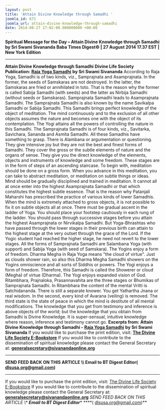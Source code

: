 ```yaml
---
layout: post
title: 'Attain Divine Knowledge through Samadhi '
joomla_id: 671
joomla_url: attain-divine-knowledge-through-samadhi
date: 2014-08-27 17:02:00.000000000 +00:00
---
```

**Spiritual Message for the Day – Attain Divine Knowledge through Samadhi by Sri Swami Sivananda**
**Baba Times Digest© | 27 August 2014 17.37 EST | New York Edition**
* * *  
**Attain Divine Knowledge through Samadhi**
**Divine Life Society Publication:** [**Raja Yoga Samadhi**](http://dlshq.org/discourse/feb2005.htm#intro) **by Sri Swami Sivananda**
According to Raja Yoga, Samadhi is of two kinds, viz., Samprajnata and Asamprajnata. In the former, the seeds of Samskaras are not destroyed. In the latter, the Samskaras are fried or annihilated in toto. That is the reason why the former is called Sabija Samadhi (with seeds) and the latter as Nirbija Samadhi (without seeds or Samskaras). Samprajnata Samadhi leads to Asamprajnata Samadhi.
The Samprajnata Samadhi is also known by the name Savikalpa Samadhi or Sabija Samadhi. This Samadhi brings perfect knowledge of the object of meditation. The mind continuously and to the exclusion of all other objects assumes the nature and becomes one with the object of its contemplation. The Yogi attains all the powers of controlling the nature in this Samadhi.
The Samprajnata Samadhi is of four kinds, viz., Savitarka, Savichara, Sananda and Asmita Samadhi. All these Samadhis have something to grasp. There is Alambana or argumentation or questioning. They give intensive joy but they are not the best and finest forms of Samadhi. They cover the gross or the subtle elements of nature and the organs of sense. They give you the direct knowledge of the elements, objects and instruments of knowledge and some freedom.
These stages are in the form of steps of an ascending staircase. To begin with, meditation should be done on a gross form. When you advance in this meditation, you can take to abstract meditation, or meditation on subtle things or ideas. Mind should be gradually disciplined and trained in meditation. It cannot all at once enter into the highest Asamprajnata Samadhi or that which constitutes the highest subtle essence. That is the reason why Patanjali Maharshi has prescribed the practice of various kinds of lower Samadhis. When the mind is extremely attached to gross objects, it is not possible to fix it on subtle objects all at once. There must be gradual ascent in the ladder of Yoga. You should place your footstep cautiously in each rung of the ladder. You should pass through successive stages before you attain the highest Asamprajnata or Nirvikalpa Samadhi. But Yoga-Bhrashtas who have passed through the lower stages in their previous birth can attain to the highest stage at the very outset through the grace of the Lord. If the Yogic student had reached the higher stage, he need not revert to the lower stages.
All the forms of Samprajnata Samadhi are Salambana Yoga (with support) and Sabija Yoga (with seed of Samskara). The Yogins enjoy a form of freedom. Dharma Megha in Raja Yoga means "the cloud of virtue". Just as clouds shower rain, so also this Dharma Megha Samadhi showers on the Yogins omniscience and all sorts of Siddhis or powers. The Yogi enjoys a form of freedom. Therefore, this Samadhi is called the Showerer or cloud (Megha) of virtue (Dharma). The Yogi enjoys expanded vision of God.
Ritambhara, Prajnaloka, Prasannavahita are the three stages or Bhumikas of Samprajnata Samadhi. In Ritambhara the content of the mental Vritti is Satchidananda. There is still a separate knower. You get Yathartha Jnana or real wisdom. In the second, every kind of Avarana (veiling) is removed. The third state is the state of peace in which the mind is destitute of all mental modifications. The knowledge that you get from testimony and inference is above objects of the world; but the knowledge that you obtain from Samadhi is Divine Knowledge. It is super-sensual, intuitive knowledge where reason, inference and testimony cannot go.
**Excerpts from:**  **Attain Divine Knowledge through Samadhi -** [**Raja Yoga Samadhi**](http://dlshq.org/discourse/feb2005.htm#intro) **by Sri Swami Sivananda**
If you would like to purchase the print edition, visit: **[The Divine Life Society E-Bookstore](http://www.dlshq.org/download/download.htm)**
If you would like to contribute to the dissemination of spiritual knowledge please contact the General Secretary at: [](mailto:%20%3Cscript%20type=%27text/javascript%27%3E%20%3C%21--%20var%20prefix%20=%20%27ma%27%20+%20%27il%27%20+%20%27to%27;%20var%20path%20=%20%27hr%27%20+%20%27ef%27%20+%20%27=%27;%20var%20addy57016%20=%20%27generalsecretary%27%20+%20%27@%27;%20addy57016%20=%20addy57016%20+%20%27sivanandaonline%27%20+%20%27.%27%20+%20%27org%27;%20document.write%28%27%3Ca%20%27%20+%20path%20+%20%27%5C%27%27%20+%20prefix%20+%20%27:%27%20+%20addy57016%20+%20%27%5C%27%3E%27%29;%20document.write%28addy57016%29;%20document.write%28%27%3C%5C/a%3E%27%29;%20//--%3E%5Cn%20%3C/script%3E%3Cscript%20type=%27text/javascript%27%3E%20%3C%21--%20document.write%28%27%3Cspan%20style=%5C%27display:%20none;%5C%27%3E%27%29;%20//--%3E%20%3C/script%3EThis%20email%20address%20is%20being%20protected%20from%20spambots.%20You%20need%20JavaScript%20enabled%20to%20view%20it.%20%3Cscript%20type=%27text/javascript%27%3E%20%3C%21--%20document.write%28%27%3C/%27%29;%20document.write%28%27span%3E%27%29;%20//--%3E%20%3C/script%3E?subject=Contribution%20to%20Dissemination%20of%20Spiritual%20Knowledge) **generalsecretary@sivanandaonline.org**
****
**SEND FEED BACK ON THIS ARTICLE \\\ Email to BT Digest Editor[](mailto:%20%3Cscript%20type=%27text/javascript%27%3E%20%3C%21--%20var%20prefix%20=%20%27ma%27%20+%20%27il%27%20+%20%27to%27;%20var%20path%20=%20%27hr%27%20+%20%27ef%27%20+%20%27=%27;%20var%20addy72654%20=%20%27dlsusa.org%27%20+%20%27@%27;%20addy72654%20=%20addy72654%20+%20%27gmail%27%20+%20%27.%27%20+%20%27com%27;%20document.write%28%27%3Ca%20%27%20+%20path%20+%20%27%5C%27%27%20+%20prefix%20+%20%27:%27%20+%20addy72654%20+%20%27%5C%27%3E%27%29;%20document.write%28addy72654%29;%20document.write%28%27%3C%5C/a%3E%27%29;%20//--%3E%5Cn%20%3C/script%3E%3Cscript%20type=%27text/javascript%27%3E%20%3C%21--%20document.write%28%27%3Cspan%20style=%5C%27display:%20none;%5C%27%3E%27%29;%20//--%3E%20%3C/script%3EThis%20email%20address%20is%20being%20protected%20from%20spambots.%20You%20need%20JavaScript%20enabled%20to%20view%20it.%20%3Cscript%20type=%27text/javascript%27%3E%20%3C%21--%20document.write%28%27%3C/%27%29;%20document.write%28%27span%3E%27%29;%20//--%3E%20%3C/script%3E?subject=DLS%20Posts)( [dlsusa.org@gmail.com](mailto:dlsusa.org@gmail.com))**
* * *
  
If you would like to purchase the print edition, visit: [The Divine Life Society E-Bookstore](http://www.dlshq.org/download/download.htm)
If you would like to contribute to the dissemination of spiritual knowledge please contact the General Secretary at: **[generalsecretary@sivanandaonline.org](mailto:generalsecretary@sivanandaonline.org)**
**SEND FEED BACK ON THIS ARTICLE \\\**  **Email to BT Digest Editor**** [](mailto:%20%3Cscript%20type=%27text/javascript%27%3E%20%3C%21--%20var%20prefix%20=%20%27ma%27%20+%20%27il%27%20+%20%27to%27;%20var%20path%20=%20%27hr%27%20+%20%27ef%27%20+%20%27=%27;%20var%20addy72654%20=%20%27dlsusa.org%27%20+%20%27@%27;%20addy72654%20=%20addy72654%20+%20%27gmail%27%20+%20%27.%27%20+%20%27com%27;%20document.write%28%27%3Ca%20%27%20+%20path%20+%20%27%5C%27%27%20+%20prefix%20+%20%27:%27%20+%20addy72654%20+%20%27%5C%27%3E%27%29;%20document.write%28addy72654%29;%20document.write%28%27%3C%5C/a%3E%27%29;%20//--%3E%5Cn%20%3C/script%3E%3Cscript%20type=%27text/javascript%27%3E%20%3C%21--%20document.write%28%27%3Cspan%20style=%5C%27display:%20none;%5C%27%3E%27%29;%20//--%3E%20%3C/script%3EThis%20email%20address%20is%20being%20protected%20from%20spambots.%20You%20need%20JavaScript%20enabled%20to%20view%20it.%20%3Cscript%20type=%27text/javascript%27%3E%20%3C%21--%20document.write%28%27%3C/%27%29;%20document.write%28%27span%3E%27%29;%20//--%3E%20%3C/script%3E?subject=DLS%20Posts)****( [dlsusa.org@gmail.com](mailto:dlsusa.org@gmail.com))**  
